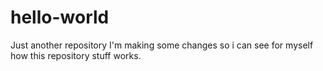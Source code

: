 # hello-world
Just another repository
I'm making some changes so i can see for myself how this repository stuff works.
